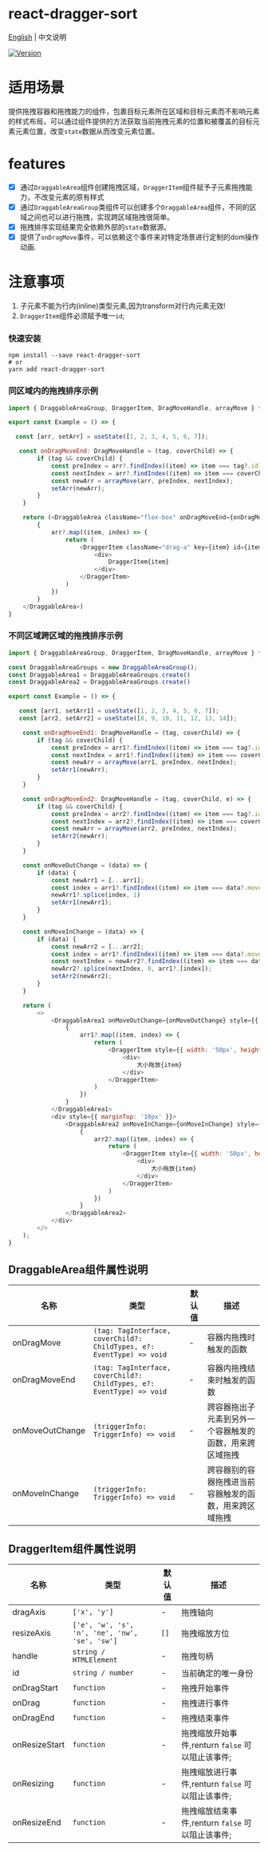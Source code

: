 # react-dragger-sort

[English](./README.md) | 中文说明

[![Version](https://img.shields.io/badge/version-0.1.3-green)](https://www.npmjs.com/package/react-dragger-sort)

# 适用场景

提供拖拽容器和拖拽能力的组件，包裹目标元素所在区域和目标元素而不影响元素的样式布局，可以通过组件提供的方法获取当前拖拽元素的位置和被覆盖的目标元素元素位置，改变`state`数据从而改变元素位置。

# features

- [x] 通过`DraggableArea`组件创建拖拽区域，`DraggerItem`组件赋予子元素拖拽能力，不改变元素的原有样式
- [x] 通过`DraggableAreaGroup`类组件可以创建多个`DraggableArea`组件，不同的区域之间也可以进行拖拽，实现跨区域拖拽很简单。
- [x] 拖拽排序实现结果完全依赖外部的`state`数据源。
- [x] 提供了`onDragMove`事件，可以依赖这个事件来对特定场景进行定制的dom操作动画.

# 注意事项

1. 子元素不能为行内(inline)类型元素,因为transform对行内元素无效!
2. `DraggerItem`组件必须赋予唯一`id`;

### 快速安装
```
npm install --save react-dragger-sort
# or
yarn add react-dragger-sort
```

### 同区域内的拖拽排序示例
```javascript
import { DraggableAreaGroup, DraggerItem, DragMoveHandle, arrayMove } from "react-dragger-sort";

export const Example = () => {

  const [arr, setArr] = useState([1, 2, 3, 4, 5, 6, 7]);

   const onDragMoveEnd: DragMoveHandle = (tag, coverChild) => {
        if (tag && coverChild) {
            const preIndex = arr?.findIndex((item) => item === tag?.id);
            const nextIndex = arr?.findIndex((item) => item === coverChild?.id)
            const newArr = arrayMove(arr, preIndex, nextIndex);
            setArr(newArr);
        }
    }

    return (<DraggableArea className="flex-box" onDragMoveEnd={onDragMoveEnd}>
        {
            arr?.map((item, index) => {
                return (
                    <DraggerItem className="drag-a" key={item} id={item}>
                        <div>
                            DraggerItem{item}
                        </div>
                    </DraggerItem>
                )
            })
        }
    </DraggableArea>)
}
```
### 不同区域跨区域的拖拽排序示例
```javascript
import { DraggableAreaGroup, DraggerItem, DragMoveHandle, arrayMove } from "react-dragger-sort";

const DraggableAreaGroups = new DraggableAreaGroup();
const DraggableArea1 = DraggableAreaGroups.create()
const DraggableArea2 = DraggableAreaGroups.create()

export const Example = () => {

   const [arr1, setArr1] = useState([1, 2, 3, 4, 5, 6, 7]);
   const [arr2, setArr2] = useState([8, 9, 10, 11, 12, 13, 14]);

    const onDragMoveEnd1: DragMoveHandle = (tag, coverChild) => {
        if (tag && coverChild) {
            const preIndex = arr1?.findIndex((item) => item === tag?.id);
            const nextIndex = arr1?.findIndex((item) => item === coverChild?.id)
            const newArr = arrayMove(arr1, preIndex, nextIndex);
            setArr1(newArr);
        }
    }

    const onDragMoveEnd2: DragMoveHandle = (tag, coverChild, e) => {
        if (tag && coverChild) {
            const preIndex = arr2?.findIndex((item) => item === tag?.id);
            const nextIndex = arr2?.findIndex((item) => item === coverChild?.id)
            const newArr = arrayMove(arr2, preIndex, nextIndex);
            setArr2(newArr);
        }
    }

    const onMoveOutChange = (data) => {
        if (data) {
            const newArr1 = [...arr1];
            const index = arr1?.findIndex((item) => item === data?.moveTag?.id)
            newArr1?.splice(index, 1)
            setArr1(newArr1);
        }
    }

    const onMoveInChange = (data) => {
        if (data) {
            const newArr2 = [...arr2];
            const index = arr1?.findIndex((item) => item === data?.moveTag?.id);
            const nextIndex = newArr2?.findIndex((item) => item === data?.coverChild?.id);
            newArr2?.splice(nextIndex, 0, arr1?.[index]);
            setArr2(newArr2);
        }
    }

    return (
        <>
            <DraggableArea1 onMoveOutChange={onMoveOutChange} style={{ display: 'flex', flexWrap: 'wrap', background: 'blue', width: '200px' }} onDragMoveEnd={onDragMoveEnd1}>
                {
                    arr1?.map((item, index) => {
                        return (
                            <DraggerItem style={{ width: '50px', height: '50px', backgroundColor: 'red', border: '1px solid green' }} key={item} id={item}>
                                <div>
                                    大小拖放{item}
                                </div>
                            </DraggerItem>
                        )
                    })
                }
            </DraggableArea1>
            <div style={{ marginTop: '10px' }}>
                <DraggableArea2 onMoveInChange={onMoveInChange} style={{ display: 'flex', flexWrap: 'wrap', background: 'blue', width: '200px' }} onDragMoveEnd={onDragMoveEnd2}>
                    {
                        arr2?.map((item, index) => {
                            return (
                                <DraggerItem style={{ width: '50px', height: '50px', backgroundColor: 'red', border: '1px solid green' }} key={item} id={item}>
                                    <div>
                                        大小拖放{item}
                                    </div>
                                </DraggerItem>
                            )
                        })
                    }
                </DraggableArea2>
            </div>
        </>
    );
}
```

## DraggableArea组件属性说明

| 名称                          | 类型                  | 默认值                                                         | 描述                                                                                                      |
| ----------------------------- | --------------------- | -------------------------------------------------------------- | --------------------------------------------------------------------------------------------------------- |
| onDragMove                      | `(tag: TagInterface, coverChild?: ChildTypes, e?: EventType) => void`            | -                                                  | 容器内拖拽时触发的函数                                                                                  |
| onDragMoveEnd                      | `(tag: TagInterface, coverChild?: ChildTypes, e?: EventType) => void`            | -                                                  | 容器内拖拽结束时触发的函数                                                                                  |
| onMoveOutChange                      | `(triggerInfo: TriggerInfo) => void`            | -                                                  | 跨容器拖出子元素到另外一个容器触发的函数，用来跨区域拖拽                                                                                  |
| onMoveInChange                      | `(triggerInfo: TriggerInfo) => void`            | -                                                  | 跨容器别的容器拖拽进当前容器触发的函数，用来跨区域拖拽                                                                                  |
## DraggerItem组件属性说明

| 名称                          | 类型                  | 默认值                                                         | 描述                                                                                                      |
| ----------------------------- | --------------------- | -------------------------------------------------------------- | --------------------------------------------------------------------------------------------------------- |
| dragAxis                      | `['x', 'y']`            | -                                                  | 拖拽轴向                                                                                  |
| resizeAxis                      | `['e', 'w', 's', 'n', 'ne', 'nw', 'se', 'sw']`            | `[]`                                                  | 拖拽缩放方位                                                                                  |
| handle                      | `string / HTMLElement`            | -                                                  | 拖拽句柄                                                                                  |
| id                      | `string / number`            | -                                                  | 当前确定的唯一身份                                                                                  |
| onDragStart                   | `function`                        | -                                                  | 拖拽开始事件                                                                                           |
| onDrag                        | `function`                        | -                                                  | 拖拽进行事件                      |
| onDragEnd                    | `function`                        | -                                                  | 拖拽结束事件                                                                                  |
| onResizeStart                 | `function`                        | -                                                  | 拖拽缩放开始事件,renturn `false` 可以阻止该事件;                                                                                          |
| onResizing                | `function`                        | -                                                  | 拖拽缩放进行事件,renturn `false` 可以阻止该事件;                      |
| onResizeEnd                   | `function`                        | -                                                  | 拖拽缩放结束事件,renturn `false` 可以阻止该事件;                                                                                  |






